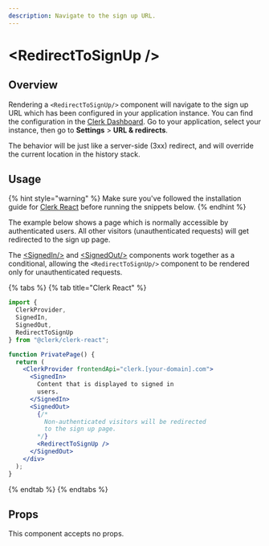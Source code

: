 ```yaml
---
description: Navigate to the sign up URL.
---
```


# &lt;RedirectToSignUp /&gt;

## Overview

Rendering a `<RedirectToSignUp/>` component will navigate to the sign up URL which has been configured in your application instance. You can find the configuration in the [Clerk Dashboard](https://dashboard.clerk.dev). Go to your application, select your instance, then go to **Settings** &gt; **URL & redirects**. 

The behavior will be just like a server-side \(3xx\) redirect, and will override the current location in the history stack.

## Usage

{% hint style="warning" %}
Make sure you've followed the installation guide for [Clerk React](../../reference/clerk-react/installation.md) before running the snippets below.
{% endhint %}

The example below shows a page which is normally accessible by authenticated users. All other visitors \(unauthenticated requests\) will get redirected to the sign up page.

The [&lt;SignedIn/&gt;](signed-in.md) and [&lt;SignedOut/&gt;](signed-out.md) components work together as a conditional, allowing the `<RedirectToSignUp/>` component to be rendered only for unauthenticated requests.

{% tabs %}
{% tab title="Clerk React" %}
```jsx
import { 
  ClerkProvider,
  SignedIn,
  SignedOut,
  RedirectToSignUp
} from "@clerk/clerk-react";

function PrivatePage() {
  return (
    <ClerkProvider frontendApi="clerk.[your-domain].com">
      <SignedIn>
        Content that is displayed to signed in
        users.
      </SignedIn>
      <SignedOut>
        {/* 
          Non-authenticated visitors will be redirected
          to the sign up page.
        */}
        <RedirectToSignUp />
      </SignedOut>
    </div>
  );
}
```
{% endtab %}
{% endtabs %}

## Props

This component accepts no props.

